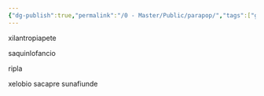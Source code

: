 ```yaml
---
{"dg-publish":true,"permalink":"/0 - Master/Public/parapop/","tags":["gardenEntry"],"noteIcon":"","created":"2025-10-20T00:40:45.324-03:00","updated":"2025-10-20T15:11:26.257-03:00"}
---
```





xilantropiapete


saquinlofancio

ripla

xelobio
sacapre
sunafiunde
